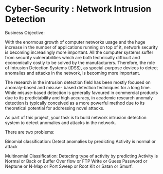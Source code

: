 # Cyber-Security : Network Intrusion Detection
Business Objective:

With the enormous growth of computer networks usage and the huge increase in the number of applications running on top of it, network security is becoming increasingly more important. All the computer systems suffer from security vulnerabilities which are both technically difficult and economically costly to be solved by the manufacturers. Therefore, the role of Intrusion Detection Systems (IDSS), as special-purpose devices to detect anomalies and attacks in the network, is becoming more important.

The research in the intrusion detection field has been mostly focused on anomaly-based and misuse- based detection techniques for a long time. While misuse-based detection is generally favoured in commercial products due to its predictability and high accuracy, in academic research anomaly detection is typically conceived as a more powerful method due to its theoretical potential for addressing novel attacks.

As part of this project, your task is to build network intrusion detection system to detect anomalies and attacks in the network.

There are two problems:

Binomial classification: Detect anomalies by predicting Activity is normal or attack

Multinomial Classification: Detecting type of activity by predicting Activity is Normal or Back or Buffer Over flow or FTP Write or Guess Password or Neptune or N-Map or Port Sweep or Root Kit or Satan or Smurf.
